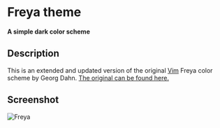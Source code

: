 # Freya theme

**A simple dark color scheme**

## Description

This is an extended and updated version of the original [Vim](http://www.vim.org) Freya color scheme by Georg Dahn. [The original can be found here.](http://www.vim.org/scripts/script.php?script_id=1651)

## Screenshot

![Freya](http://i.imgur.com/hHRi6KQ.png)
